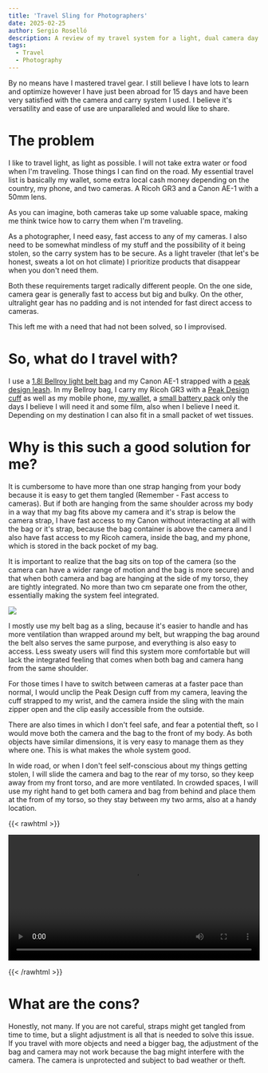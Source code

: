 ```yaml
---
title: 'Travel Sling for Photographers'
date: 2025-02-25
author: Sergio Roselló
description: A review of my travel system for a light, dual camera day out.
tags:
  - Travel
  - Photography
---
```


By no means have I mastered travel gear. I still believe I have lots to learn and optimize however I have just been abroad for 15 days and have been very satisfied with the camera and carry system I used.
I believe it's versatility and ease of use are unparalleled and would like to share.

# The problem

I like to travel light, as light as possible. I will not take extra water or food when I'm traveling. Those things I can find on the road. My essential travel list is basically my wallet, some extra local cash money depending on the country, my phone, and two cameras. A Ricoh GR3 and a Canon AE-1 with a 50mm lens.

As you can imagine, both cameras take up some valuable space, making me think twice how to carry them when I'm traveling.

As a photographer, I need easy, fast access to any of my cameras. I also need to be somewhat mindless of my stuff and the possibility of it being stolen, so the carry system has to be secure.
As a light traveler (that let's be honest, sweats a lot on hot climate) I prioritize products that disappear when you don't need them.

Both these requirements target radically different people. On the one side, camera gear is generally fast to access but big and bulky. On the other, ultralight gear has no padding and is not intended for fast direct access to cameras.

This left me with a need that had not been solved, so I improvised.

# So, what do I travel with?

I use a [1.8l Bellroy light belt bag](https://bellroy.com/products/lite-belt-bag?color=arcade_grey&material=dura_lite_ripstop#slide-0) and my Canon AE-1 strapped with a [peak design leash](https://www.peakdesign.com/eu/products/leash?Color=Black). In my Bellroy bag, I carry my Ricoh GR3 with a [Peak Design cuff](https://www.peakdesign.com/eu/products/cuff?Color=Black) as well as my mobile phone, [my wallet](https://gomatic.co.uk/products/wallet?variant=40285442277562), a [small battery pack](https://www.anker.com/products/a1653-usb-c-portable-charger-5000mah?variant=42733234258070) only the days I believe I will need it and some film, also when I believe I need it. Depending on my destination I can also fit in a small packet of wet tissues.

# Why is this such a good solution for me?

It is cumbersome to have more than one strap hanging from your body because it is easy to get them tangled (Remember - Fast access to cameras).
But if both are hanging from the same shoulder across my body in a way that my bag fits above my camera and it's strap is below the camera strap,
I have fast access to my Canon without interacting at all with the bag or it's strap, because the bag container is above the camera and
I also have fast access to my Ricoh camera, inside the bag, and my phone, which is stored in the back pocket of my bag.

It is important to realize that the bag sits on top of the camera (so the camera can have a wider range of motion and the bag is more secure) and that when both camera and bag are hanging at the side of my torso, they are tightly integrated. No more than two cm separate one from the other, essentially making the system feel integrated.

![](/photos/sling-collage.jpg)

I mostly use my belt bag as a sling, because it's easier to handle and has more ventilation than wrapped around my belt, but wrapping the bag around the belt also serves the same purpose, and everything is also easy to access. Less sweaty users will find this system more comfortable but will lack the integrated feeling that comes when both bag and camera hang from the same shoulder.

For those times I have to switch between cameras at a faster pace than normal, I would unclip the Peak Design cuff from my camera, leaving the cuff strapped to my wrist, and the camera inside the sling with the main zipper open and the clip easily accessible from the outside.

There are also times in which I don't feel safe, and fear a potential theft, so I would move both the camera and the bag to the front of my body. As both objects have similar dimensions, it is very easy to manage them as they where one. This is what makes the whole system good.

In wide road, or when I don't feel self-conscious about my things getting stolen, I will slide the camera and bag to the rear of my torso, so they keep away from my front torso, and are more ventilated.
In crowded spaces, I will use my right hand to get both camera and bag from behind and place them at the from of my torso, so they stay between my two arms, also at a handy location.

{{< rawhtml >}} 

<video width=100% controls autoplay>
    <source src="/videos/sling.mp4" type="video/mp4">
    Your browser does not support the video tag.  
</video>

{{< /rawhtml >}}


# What are the cons?

Honestly, not many.
If you are not careful, straps might get tangled from time to time, but a slight adjustment is all that is needed to solve this issue.
If you travel with more objects and need a bigger bag, the adjustment of the bag and camera may not work because the bag might interfere with the camera.
The camera is unprotected and subject to bad weather or theft.



